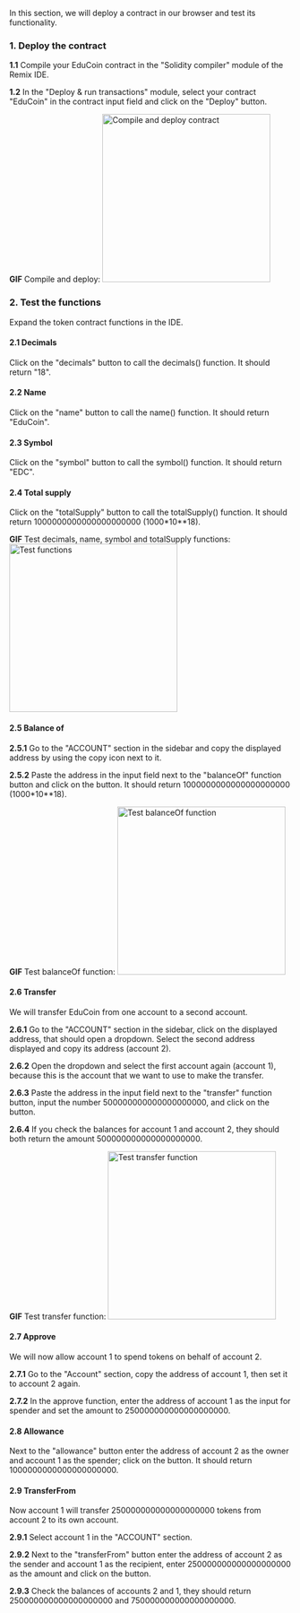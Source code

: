 In this section, we will deploy a contract in our browser and test its functionality.

### 1. Deploy the contract
**1.1** Compile your EduCoin contract in the "Solidity compiler" module of the Remix IDE.

**1.2** In the "Deploy & run transactions" module, select your contract "EduCoin" in the contract input field and click on the "Deploy" button.

**GIF** Compile and deploy:
<img src="https://i.imgur.com/BuKH1mt.gif" alt="Compile and deploy contract" width="300"/>

### 2. Test the functions
Expand the token contract functions in the IDE.

#### 2.1 Decimals
Click on the "decimals" button to call the decimals() function.
It should return "18".

####  2.2 Name
Click on the "name" button to call the name() function.
It should return "EduCoin".

#### 2.3 Symbol
Click on the "symbol" button to call the symbol() function.
It should return "EDC".

#### 2.4 Total supply
Click on the "totalSupply" button to call the totalSupply() function.
It should return 1000000000000000000000 (1000*10**18).

**GIF** Test decimals, name, symbol and totalSupply functions:
<img src="https://i.imgur.com/IV2v1QB.gif" alt="Test functions" width="300"/>

#### 2.5 Balance of
**2.5.1** Go to the "ACCOUNT" section in the sidebar and copy the displayed address by using the copy icon next to it.

**2.5.2** Paste the address in the input field next to the "balanceOf" function button and click on the button.
It should return 1000000000000000000000 (1000*10**18).

**GIF** Test balanceOf function:
<img src="https://i.imgur.com/mctFoi7.gif" alt="Test balanceOf function" width="300"/>

#### 2.6 Transfer
We will transfer EduCoin from one account to a second account.

**2.6.1** Go to the "ACCOUNT" section in the sidebar, click on the displayed address, that should open a dropdown. Select the second address displayed and copy its address (account 2).

**2.6.2** Open the dropdown and select the first account again (account 1), because this is the account that we want to use to make the transfer.

**2.6.3** Paste the address in the input field next to the "transfer" function button, input the number 500000000000000000000, and click on the button.

**2.6.4** If you check the balances for account 1 and account 2, they should both return the amount 500000000000000000000.

**GIF** Test transfer function:
<img src="https://i.imgur.com/OZ8quwh.gif" alt="Test transfer function" width="300"/>

#### 2.7 Approve
We will now allow account 1 to spend tokens on behalf of account 2.

**2.7.1** Go to the "Account" section, copy the address of account 1, then set it to account 2 again.

**2.7.2** In the approve function, enter the address of account 1 as the input for spender and set the amount to 250000000000000000000.

#### 2.8 Allowance
Next to the "allowance" button enter the address of account 2 as the owner and account 1 as the spender; click on the button.
It should return 1000000000000000000000.

#### 2.9 TransferFrom
Now account 1 will transfer 250000000000000000000 tokens from account 2 to its own account.

**2.9.1** Select account 1 in the "ACCOUNT" section.

**2.9.2** Next to the "transferFrom" button enter the address of account 2 as the sender and account 1 as the recipient, enter 250000000000000000000 as the amount and click on the button.

**2.9.3** Check the balances of accounts 2 and 1, they should return 250000000000000000000 and 750000000000000000000.
